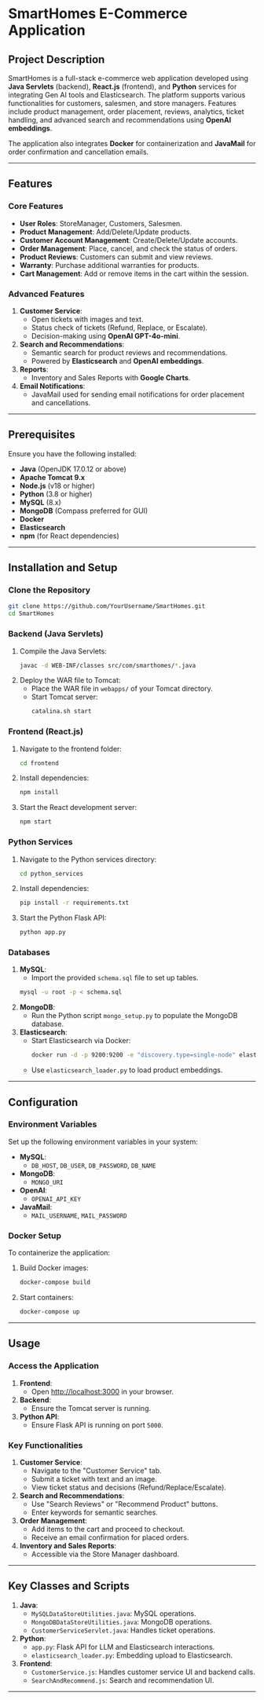 
# SmartHomes E-Commerce Application

## Project Description

SmartHomes is a full-stack e-commerce web application developed using **Java Servlets** (backend), **React.js** (frontend), and **Python** services for integrating Gen AI tools and Elasticsearch. The platform supports various functionalities for customers, salesmen, and store managers. Features include product management, order placement, reviews, analytics, ticket handling, and advanced search and recommendations using **OpenAI embeddings**.

The application also integrates **Docker** for containerization and **JavaMail** for order confirmation and cancellation emails.

---

## Features

### Core Features
- **User Roles**: StoreManager, Customers, Salesmen.
- **Product Management**: Add/Delete/Update products.
- **Customer Account Management**: Create/Delete/Update accounts.
- **Order Management**: Place, cancel, and check the status of orders.
- **Product Reviews**: Customers can submit and view reviews.
- **Warranty**: Purchase additional warranties for products.
- **Cart Management**: Add or remove items in the cart within the session.

### Advanced Features
1. **Customer Service**:
   - Open tickets with images and text.
   - Status check of tickets (Refund, Replace, or Escalate).
   - Decision-making using **OpenAI GPT-4o-mini**.
2. **Search and Recommendations**:
   - Semantic search for product reviews and recommendations.
   - Powered by **Elasticsearch** and **OpenAI embeddings**.
3. **Reports**:
   - Inventory and Sales Reports with **Google Charts**.
4. **Email Notifications**:
   - JavaMail used for sending email notifications for order placement and cancellations.

---

## Prerequisites

Ensure you have the following installed:
- **Java** (OpenJDK 17.0.12 or above)
- **Apache Tomcat 9.x**
- **Node.js** (v18 or higher)
- **Python** (3.8 or higher)
- **MySQL** (8.x)
- **MongoDB** (Compass preferred for GUI)
- **Docker**
- **Elasticsearch**
- **npm** (for React dependencies)

---

## Installation and Setup

### Clone the Repository

```bash
git clone https://github.com/YourUsername/SmartHomes.git
cd SmartHomes
```

### Backend (Java Servlets)
1. Compile the Java Servlets:
   ```bash
   javac -d WEB-INF/classes src/com/smarthomes/*.java
   ```
2. Deploy the WAR file to Tomcat:
   - Place the WAR file in `webapps/` of your Tomcat directory.
   - Start Tomcat server:
     ```bash
     catalina.sh start
     ```

### Frontend (React.js)
1. Navigate to the frontend folder:
   ```bash
   cd frontend
   ```
2. Install dependencies:
   ```bash
   npm install
   ```
3. Start the React development server:
   ```bash
   npm start
   ```

### Python Services
1. Navigate to the Python services directory:
   ```bash
   cd python_services
   ```
2. Install dependencies:
   ```bash
   pip install -r requirements.txt
   ```
3. Start the Python Flask API:
   ```bash
   python app.py
   ```

### Databases
1. **MySQL**:
   - Import the provided `schema.sql` file to set up tables.
   ```bash
   mysql -u root -p < schema.sql
   ```
2. **MongoDB**:
   - Run the Python script `mongo_setup.py` to populate the MongoDB database.
3. **Elasticsearch**:
   - Start Elasticsearch via Docker:
     ```bash
     docker run -d -p 9200:9200 -e "discovery.type=single-node" elasticsearch:7.17.0
     ```
   - Use `elasticsearch_loader.py` to load product embeddings.

---

## Configuration

### Environment Variables

Set up the following environment variables in your system:
- **MySQL**:
  - `DB_HOST`, `DB_USER`, `DB_PASSWORD`, `DB_NAME`
- **MongoDB**:
  - `MONGO_URI`
- **OpenAI**:
  - `OPENAI_API_KEY`
- **JavaMail**:
  - `MAIL_USERNAME`, `MAIL_PASSWORD`

### Docker Setup

To containerize the application:
1. Build Docker images:
   ```bash
   docker-compose build
   ```
2. Start containers:
   ```bash
   docker-compose up
   ```

---

## Usage

### Access the Application
1. **Frontend**:
   - Open [http://localhost:3000](http://localhost:3000) in your browser.
2. **Backend**:
   - Ensure the Tomcat server is running.
3. **Python API**:
   - Ensure Flask API is running on port `5000`.

### Key Functionalities
1. **Customer Service**:
   - Navigate to the "Customer Service" tab.
   - Submit a ticket with text and an image.
   - View ticket status and decisions (Refund/Replace/Escalate).
2. **Search and Recommendations**:
   - Use "Search Reviews" or "Recommend Product" buttons.
   - Enter keywords for semantic searches.
3. **Order Management**:
   - Add items to the cart and proceed to checkout.
   - Receive an email confirmation for placed orders.
4. **Inventory and Sales Reports**:
   - Accessible via the Store Manager dashboard.

---

## Key Classes and Scripts

1. **Java**:
   - `MySQLDataStoreUtilities.java`: MySQL operations.
   - `MongoDBDataStoreUtilities.java`: MongoDB operations.
   - `CustomerServiceServlet.java`: Handles ticket operations.
2. **Python**:
   - `app.py`: Flask API for LLM and Elasticsearch interactions.
   - `elasticsearch_loader.py`: Embedding upload to Elasticsearch.
3. **Frontend**:
   - `CustomerService.js`: Handles customer service UI and backend calls.
   - `SearchAndRecommend.js`: Search and recommendation UI.

---

